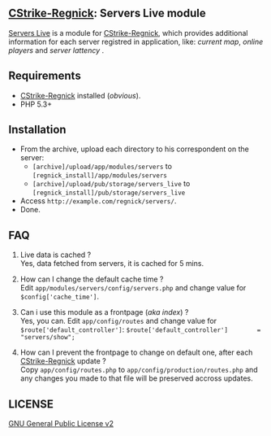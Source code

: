 ## [CStrike-Regnick](https://github.com/vimishor/CStrike-Regnick): Servers Live module

[Servers Live](https://github.com/vimishor/Servers-Live.regnick-module) is a module for [CStrike-Regnick](https://github.com/vimishor/CStrike-Regnick), which provides additional information for each server registred in application, like: _current map_, _online players_ and _server lattency_ .


## Requirements

* [CStrike-Regnick](https://github.com/vimishor/CStrike-Regnick) installed (_obvious_).
* PHP 5.3+


## Installation

* From the archive, upload each directory to his correspondent on the server:
    * `[archive]/upload/app/modules/servers` to `[regnick_install]/app/modules/servers`
    * `[archive]/upload/pub/storage/servers_live` to `[regnick_install]/pub/storage/servers_live`
* Access `http://example.com/regnick/servers/`.
* Done.

## FAQ

1. Live data is cached ?  
Yes, data fetched from servers, it is cached for 5 mins.

2. How can I change the default cache time ?  
Edit `app/modules/servers/config/servers.php` and change value for `$config['cache_time']`.

3. Can i use this module as a frontpage (_aka index_) ?  
Yes, you can. Edit `app/config/routes` and change value for `$route['default_controller']`:
    ```$route['default_controller']        = "servers/show";```

4. How can I prevent the frontpage to change on default one, after each [CStrike-Regnick](https://github.com/vimishor/CStrike-Regnick) update ?  
Copy `app/config/routes.php` to `app/config/production/routes.php` and any changes you made to that file will be preserved accross updates.

## LICENSE

[GNU General Public License v2](http://opensource.org/licenses/gpl-2.0.php)